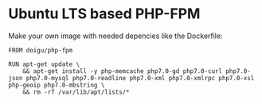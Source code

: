 # Ubuntu LTS based PHP-FPM

Make your own image with needed depencies like the Dockerfile:

```
FROM doigu/php-fpm

RUN apt-get update \
    && apt-get install -y php-memcache php7.0-gd php7.0-curl php7.0-json php7.0-mysql php7.0-readline php7.0-xml php7.0-xmlrpc php7.0-xsl php-geoip php7.0-mbstring \
    && rm -rf /var/lib/apt/lists/*
```
